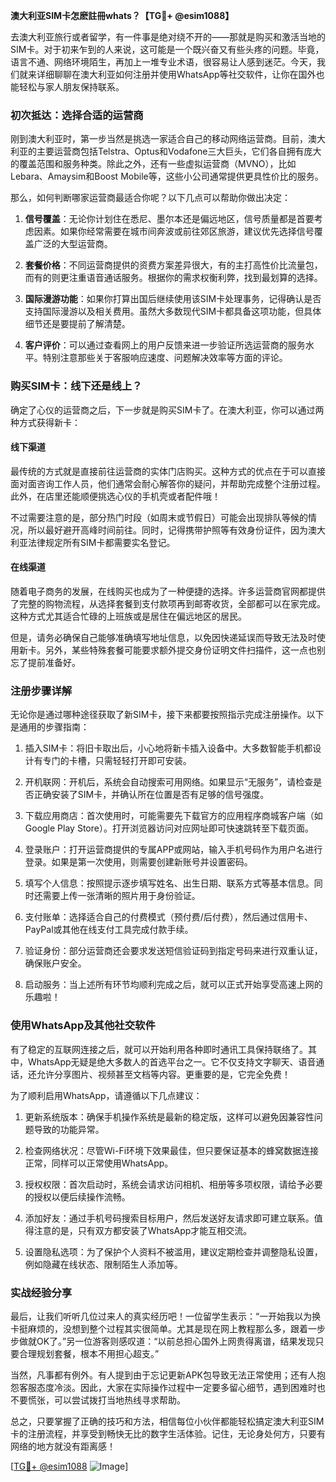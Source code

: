**澳大利亚SIM卡怎麽註冊whats？【TG💪+ @esim1088】**

去澳大利亚旅行或者留学，有一件事是绝对绕不开的——那就是购买和激活当地的SIM卡。对于初来乍到的人来说，这可能是一个既兴奋又有些头疼的问题。毕竟，语言不通、网络环境陌生，再加上一堆专业术语，很容易让人感到迷茫。今天，我们就来详细聊聊在澳大利亚如何注册并使用WhatsApp等社交软件，让你在国外也能轻松与家人朋友保持联系。

### 初次抵达：选择合适的运营商

刚到澳大利亚时，第一步当然是挑选一家适合自己的移动网络运营商。目前，澳大利亚的主要运营商包括Telstra、Optus和Vodafone三大巨头，它们各自拥有庞大的覆盖范围和服务种类。除此之外，还有一些虚拟运营商（MVNO），比如Lebara、Amaysim和Boost Mobile等，这些小公司通常提供更具性价比的服务。

那么，如何判断哪家运营商最适合你呢？以下几点可以帮助你做出决定：

1. **信号覆盖**：无论你计划住在悉尼、墨尔本还是偏远地区，信号质量都是首要考虑因素。如果你经常需要在城市间奔波或前往郊区旅游，建议优先选择信号覆盖广泛的大型运营商。
   
2. **套餐价格**：不同运营商提供的资费方案差异很大，有的主打高性价比流量包，而有的则更注重语音通话服务。根据你的需求权衡利弊，找到最划算的选择。

3. **国际漫游功能**：如果你打算出国后继续使用该SIM卡处理事务，记得确认是否支持国际漫游以及相关费用。虽然大多数现代SIM卡都具备这项功能，但具体细节还是要提前了解清楚。

4. **客户评价**：可以通过查看网上的用户反馈来进一步验证所选运营商的服务水平。特别注意那些关于客服响应速度、问题解决效率等方面的评论。

### 购买SIM卡：线下还是线上？

确定了心仪的运营商之后，下一步就是购买SIM卡了。在澳大利亚，你可以通过两种方式获得新卡：

#### 线下渠道
最传统的方式就是直接前往运营商的实体门店购买。这种方式的优点在于可以直接面对面咨询工作人员，他们通常会耐心解答你的疑问，并帮助完成整个注册过程。此外，在店里还能顺便挑选心仪的手机壳或者配件哦！

不过需要注意的是，部分热门时段（如周末或节假日）可能会出现排队等候的情况，所以最好避开高峰时间前往。同时，记得携带护照等有效身份证件，因为澳大利亚法律规定所有SIM卡都需要实名登记。

#### 在线渠道
随着电子商务的发展，在线购买也成为了一种便捷的选择。许多运营商官网都提供了完整的购物流程，从选择套餐到支付款项再到邮寄收货，全部都可以在家完成。这种方式尤其适合忙碌的上班族或是居住在偏远地区的居民。

但是，请务必确保自己能够准确填写地址信息，以免因快递延误而导致无法及时使用新卡。另外，某些特殊套餐可能要求额外提交身份证明文件扫描件，这一点也别忘了提前准备好。

### 注册步骤详解

无论你是通过哪种途径获取了新SIM卡，接下来都要按照指示完成注册操作。以下是通用的步骤指南：

1. 插入SIM卡：将旧卡取出后，小心地将新卡插入设备中。大多数智能手机都设计有专门的卡槽，只需轻轻打开即可安装。

2. 开机联网：开机后，系统会自动搜索可用网络。如果显示“无服务”，请检查是否正确安装了SIM卡，并确认所在位置是否有足够的信号强度。

3. 下载应用商店：首次使用时，可能需要先下载官方的应用程序商城客户端（如Google Play Store）。打开浏览器访问对应网址即可快速跳转至下载页面。

4. 登录账户：打开运营商提供的专属APP或网站，输入手机号码作为用户名进行登录。如果是第一次使用，则需要创建新账号并设置密码。

5. 填写个人信息：按照提示逐步填写姓名、出生日期、联系方式等基本信息。同时还需要上传一张清晰的照片用于身份验证。

6. 支付账单：选择适合自己的付费模式（预付费/后付费），然后通过信用卡、PayPal或其他在线支付工具完成付款手续。

7. 验证身份：部分运营商还会要求发送短信验证码到指定号码来进行双重认证，确保账户安全。

8. 启动服务：当上述所有环节均顺利完成之后，就可以正式开始享受高速上网的乐趣啦！

### 使用WhatsApp及其他社交软件

有了稳定的互联网连接之后，就可以开始利用各种即时通讯工具保持联络了。其中，WhatsApp无疑是绝大多数人的首选平台之一。它不仅支持文字聊天、语音通话，还允许分享图片、视频甚至文档等内容。更重要的是，它完全免费！

为了顺利启用WhatsApp，请遵循以下几点建议：

1. 更新系统版本：确保手机操作系统是最新的稳定版，这样可以避免因兼容性问题导致的功能异常。

2. 检查网络状况：尽管Wi-Fi环境下效果最佳，但只要保证基本的蜂窝数据连接正常，同样可以正常使用WhatsApp。

3. 授权权限：首次启动时，系统会请求访问相机、相册等多项权限，请给予必要的授权以便后续操作流畅。

4. 添加好友：通过手机号码搜索目标用户，然后发送好友请求即可建立联系。值得注意的是，只有双方都安装了WhatsApp才能互相交流。

5. 设置隐私选项：为了保护个人资料不被滥用，建议定期检查并调整隐私设置，例如隐藏在线状态、限制陌生人添加等。

### 实战经验分享

最后，让我们听听几位过来人的真实经历吧！一位留学生表示：“一开始我以为换卡挺麻烦的，没想到整个过程其实很简单。尤其是现在网上教程那么多，跟着一步步做就OK了。”另一位游客则感叹道：“以前总担心国外上网贵得离谱，结果发现只要合理规划套餐，根本不用担心超支。”

当然，凡事都有例外。有人提到由于忘记更新APK包导致无法正常使用；还有人抱怨客服态度冷淡。因此，大家在实际操作过程中一定要多留心细节，遇到困难时也不要慌张，可以尝试拨打当地热线寻求帮助。

总之，只要掌握了正确的技巧和方法，相信每位小伙伴都能轻松搞定澳大利亚SIM卡的注册流程，并享受到畅快无比的数字生活体验。记住，无论身处何方，只要有网络的地方就没有距离感！

[[TG💪+ @esim1088](https://t.me/s/esim1088) ![Image](https://i.postimg.cc/4NQfJmqS/Snipaste-2025-05-13-00-14-12.png)]